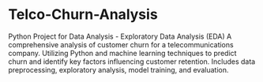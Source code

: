 # Telco-Churn-Analysis
Python Project for Data Analysis - Exploratory Data Analysis (EDA) A comprehensive analysis of customer churn for a telecommunications company. Utilizing Python and machine learning techniques to predict churn and identify key factors influencing customer retention. Includes data preprocessing, exploratory analysis, model training, and evaluation.
